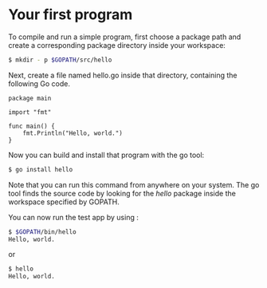 # Your first program

To compile and run a simple program, first choose a package path and create a corresponding package directory inside your workspace:

```bash
$ mkdir - p $GOPATH/src/hello
```

Next, create a file named hello.go inside that directory, containing the following Go code.

```golang
package main

import "fmt"

func main() {
	fmt.Println("Hello, world.")
}
```

Now you can build and install that program with the go tool:

```bash
$ go install hello
```

Note that you can run this command from anywhere on your system. The go tool finds the source code by looking for the _hello_ package inside the workspace specified by GOPATH.

You can now run the test app by using :

```bash
$ $GOPATH/bin/hello
Hello, world.
```

or

```bash
$ hello
Hello, world.
```
